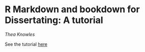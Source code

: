 # R Markdown and bookdown for Dissertating: A tutorial
*Thea Knowles*

See the tutorial [here](https://bookdown.org/thea_knowles/dissertating_rmd_presentation/)